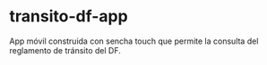 transito-df-app
===============

App móvil construida con sencha touch que permite la consulta del reglamento de tránsito del DF.